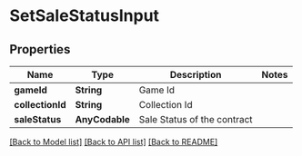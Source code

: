 # SetSaleStatusInput

## Properties
Name | Type | Description | Notes
------------ | ------------- | ------------- | -------------
**gameId** | **String** | Game Id | 
**collectionId** | **String** | Collection Id | 
**saleStatus** | **AnyCodable** | Sale Status of the contract | 

[[Back to Model list]](../README.md#documentation-for-models) [[Back to API list]](../README.md#documentation-for-api-endpoints) [[Back to README]](../README.md)


